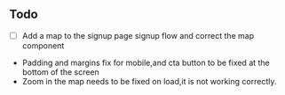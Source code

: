 ## Todo

- [ ] Add a map to the signup page signup flow and correct the map component
- Padding and margins fix for mobile,and cta button to be fixed at the bottom of the screen
- Zoom in the map needs to be fixed on load,it is not working correctly.
